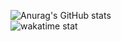 ![Anurag's GitHub stats](https://github-readme-stats.vercel.app/api?username=Arsined&theme=tokyonight)  
![wakatime stat](https://github-readme-stats.vercel.app/api/wakatime?username=@Arsined&theme=dark&layout=compact&border_color=000000&bg_color=101010)

